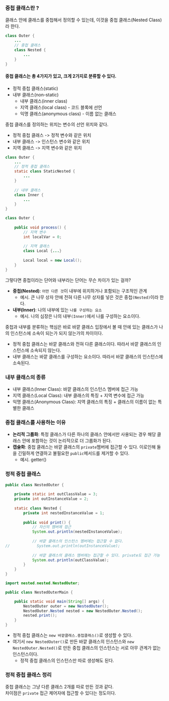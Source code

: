 ### 중첩 클래스란 ?
클래스 안에 클래스를 중첩해서 정의할 수 있는데, 이것을 중첩 클래스(Nested Class)라 한다.
```java
class Outer {
    ...
    // 중첩 클래스
    class Nested {
        ...
    }
}
```

#### 중첩 클래스는 총 4가지가 있고, 크게 2가지로 분류할 수 있다.
- 정적 중첩 클래스(static)
- 내부 클래스(non-static)
  - 내부 클래스(inner class)
  - 지역 클래스(local class) - 코드 블록에 선언
  - 익명 클래스(anonymous class) - 이름 없는 클래스

중첩 클래스를 정의하는 위치는 변수의 선언 위치와 같다.
- 정적 중첩 클래스 -> 정적 변수와 같은 위치
- 내부 클래스 -> 인스턴스 변수와 같은 위치
- 지역 클래스 -> 지역 변수와 같은 위치
```java
class Outer {
    ...
    // 정적 중첩 클래스
    static class StaticNested {
        ...
    }
    
    // 내부 클래스
    class Inner {
        ...
    }
}
```
```java
class Outer {
    
    public void process() {
        // 지역 변수
        int localVar = 0;
        
        // 지역 클래스
        class Local {...}
        
        Local local = new Local();
    }
}
```

그렇다면 중첩이라는 단어와 내부라는 단어는 무슨 차이가 있는 걸까?
- **중첩(Nested)**: `어떤 다른 것`이 내부에 위치하거나 포함되는 구조적인 관계
  - 예시. 큰 나무 상자 안에 전혀 다른 나무 상자를 넣은 것은 중첩`(Nested)`이라 한다.
- **내부(Inner)**: 나의 내부에 있는 `나를 구성하는 요소`
  - 예시. 나의 심장은 나의 내부`(Inner)`에서 나를 구성하는 요소이다.

중첩과 내부를 분류하는 핵심은 바로 바깥 클래스 입장에서 볼 때 안에 있는 클래스가 나의 인스턴스에 소속이 되는가 되지 않는가의 차이이다.
- 정적 중첩 클래스는 바깥 클래스와 전혀 다른 클래스이다. 따라서 바깥 클래스의 인스턴스에 소속되지 않는다.
- 내부 클래스는 바깥 클래스를 구성하는 요소이다. 따라서 바깥 클래스의 인스턴스에 소속된다.

### 내부 클래스의 종류
- 내부 클래스(Inner Class): 바깥 클래스의 인스턴스 멤버에 접근 가능
- 지역 클래스(Local Class): 내부 클래스의 특징 + 지역 변수에 접근 가능
- 익명 클래스(Anonymous Class): 지역 클래스의 특징 + 클래스의 이름이 없는 특별한 클래스

### 중첩 클래스를 사용하는 이유
- **논리적 그룹화**: 특정 클래스가 다른 하나의 클래스 안에서만 사용되는 경우 해당 클래스 안에 포함하는 것이 논리적으로 더 그룹화가 된다.
- **캡슐화**: 중첩 클래스는 바깥 클래스의 `private`멤버에 접근할 수 있다. 이로인해 둘을 긴밀하게 연결하고 불필요한 `public`메서드를 제거할 수 있다.
  - 예시. getter()

### 정적 중첩 클래스
```java
public class NestedOuter {
    
    private static int outClassValue = 3;
    private int outInstanceValue = 2;
    
    static class Nested {
        private int nestedInstanceValue = 1;
        
        public void print() {
            // 자신의 멤버에 접근
            System.out.println(nestedInstanceValue);
            
            // 바깥 클래스의 인스턴스 멤버에는 접근할 수 없다.
//            System.out.println(outInstanceValue);
            
            // 바깥 클래스의 클래스 멤버에는 접근할 수 있다. private도 접근 가능
            System.out.println(outClassValue);
        }
    }
}
```

```java
import nested.nested.NestedOuter;

public class NestedOuterMain {

    public static void main(String[] args) {
        NestedOuter outer = new NestedOuter();
        NestedOuter.Nested nested = new NestedOuter.Nested();
        nested.print();
    }
}
```
- 정적 중첩 클래스는 `new 바깥클래스.중첩클래스()`로 생성할 수 있다.
- 여기서 `new NestedOuter()`로 만든 바깥 클래스의 인스턴스와 `new NestedOuter.Nested()`로 만든 중첩 클래스의 인스턴스는 서로 아무 관계가 없는 인스턴스이다.
  - 정적 중첩 클래스의 인스턴스만 따로 생성해도 된다.

### 정적 중첩 클래스 정리
중첩 클래스는 그냥 다른 클래스 2개를 따로 만든 것과 같다.</br>
차이점은 `private` 접근 제어자에 접근할 수 있다는 정도이다.